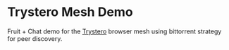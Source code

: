 Trystero Mesh Demo
=================

Fruit + Chat demo for the [Trystero](https://github.com/dmotz/trystero) browser mesh using bittorrent strategy for peer discovery.
